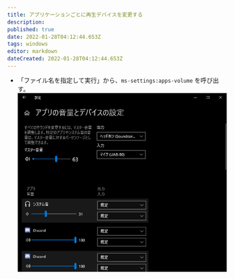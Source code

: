 ```yaml
---
title: アプリケーションごとに再生デバイスを変更する
description: 
published: true
date: 2022-01-28T04:12:44.653Z
tags: windows
editor: markdown
dateCreated: 2022-01-28T04:12:44.653Z
---
```


* 「ファイル名を指定して実行」から、`ms-settings:apps-volume` を呼び出す。
![apps-volume.png](/images/apps-volume.png)